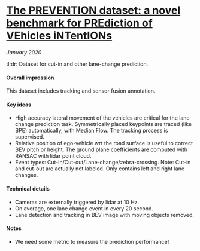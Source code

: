 # [The PREVENTION dataset: a novel benchmark for PREdiction of VEhicles iNTentIONs](10.1109/ITSC.2019.8917433)

_January 2020_

tl;dr: Dataset for cut-in and other lane-change prediction.

#### Overall impression
This dataset includes tracking and sensor fusion annotation.

#### Key ideas
- High accuracy lateral movement of the vehicles are critical for the lane change prediction task. Symmetrically placed keypoints are traced (like BPE) automatically, with Median Flow. The tracking process is supervised.
- Relative position of ego-vehicle wrt the road surface is useful to correct BEV pitch or height. The ground plane coefficients are computed with RANSAC with lidar point cloud.
- Event types: Cut-in/Cut-out/Lane-change/zebra-crossing. Note: Cut-in and cut-out are actually not labeled. Only contains left and right lane changes.

#### Technical details
- Cameras are externally triggered by lidar at 10 Hz.
- On average, one lane change event in every 20 second. 
- Lane detection and tracking in BEV image with moving objects removed.

#### Notes
- We need some metric to measure the prediction performance!

